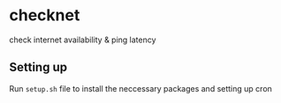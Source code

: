 # checknet
check internet availability &amp; ping latency

## Setting up
Run `setup.sh` file to install the neccessary packages and setting up cron
